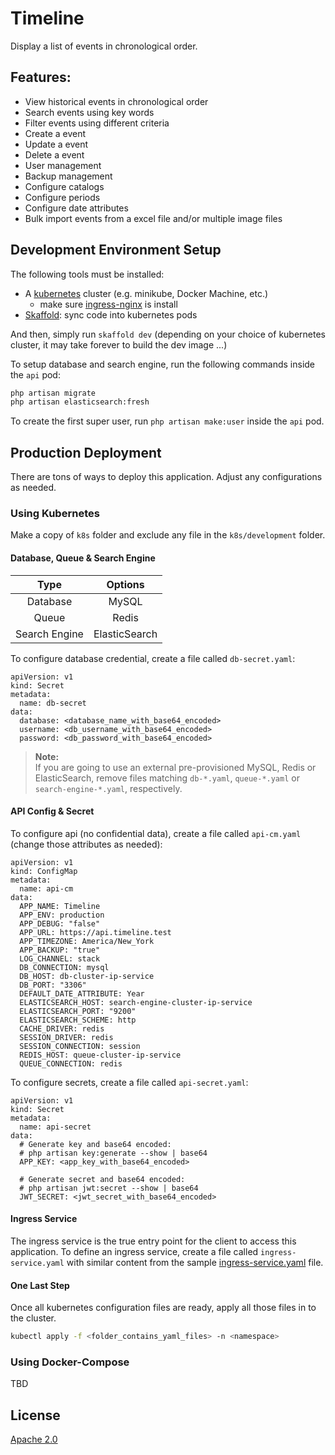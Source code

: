 # Timeline
Display a list of events in chronological order.

## Features:
 - View historical events in chronological order
 - Search events using key words
 - Filter events using different criteria
 - Create a event
 - Update a event
 - Delete a event
 - User management
 - Backup management
 - Configure catalogs
 - Configure periods
 - Configure date attributes
 - Bulk import events from a excel file and/or multiple image files
 
## Development Environment Setup
The following tools must be installed:
 - A [kubernetes](https://kubernetes.io/docs/setup/) cluster (e.g. minikube, Docker Machine, etc.)
   - make sure [ingress-nginx](https://kubernetes.github.io/ingress-nginx/deploy/) is install
 - [Skaffold](https://skaffold.dev/docs/install/): sync code into kubernetes pods

And then, simply run `skaffold dev` (depending on your choice of kubernetes cluster, it may take forever to build the dev image ...)

To setup database and search engine, run the following commands inside the `api` pod:
```bash
php artisan migrate
php artisan elasticsearch:fresh
``` 

To create the first super user, run `php artisan make:user` inside the `api` pod.

## Production Deployment
There are tons of ways to deploy this application. Adjust any configurations as needed.

### Using Kubernetes
Make a copy of `k8s` folder and exclude any file in the `k8s/development` folder.

#### Database, Queue & Search Engine
|Type          |Options       |
|:------------:|:------------:|
|Database      |MySQL         |  
|Queue         |Redis         |
|Search Engine |ElasticSearch |  

To configure database credential, create a file called `db-secret.yaml`:
```text
apiVersion: v1
kind: Secret
metadata:
  name: db-secret
data:
  database: <database_name_with_base64_encoded>
  username: <db_username_with_base64_encoded>
  password: <db_password_with_base64_encoded>
```

> **Note:**  
> If you are going to use an external pre-provisioned MySQL, Redis or ElasticSearch, remove files matching `db-*.yaml`, `queue-*.yaml` or `search-engine-*.yaml`, respectively.

#### API Config & Secret
To configure api (no confidential data), create a file called `api-cm.yaml` (change those attributes as needed):
```text
apiVersion: v1
kind: ConfigMap
metadata:
  name: api-cm
data:
  APP_NAME: Timeline
  APP_ENV: production
  APP_DEBUG: "false"
  APP_URL: https://api.timeline.test
  APP_TIMEZONE: America/New_York
  APP_BACKUP: "true"
  LOG_CHANNEL: stack
  DB_CONNECTION: mysql
  DB_HOST: db-cluster-ip-service
  DB_PORT: "3306"
  DEFAULT_DATE_ATTRIBUTE: Year
  ELASTICSEARCH_HOST: search-engine-cluster-ip-service
  ELASTICSEARCH_PORT: "9200"
  ELASTICSEARCH_SCHEME: http
  CACHE_DRIVER: redis
  SESSION_DRIVER: redis
  SESSION_CONNECTION: session
  REDIS_HOST: queue-cluster-ip-service
  QUEUE_CONNECTION: redis
```

To configure secrets, create a file called `api-secret.yaml`:
```text
apiVersion: v1
kind: Secret
metadata:
  name: api-secret
data:
  # Generate key and base64 encoded: 
  # php artisan key:generate --show | base64
  APP_KEY: <app_key_with_base64_encoded>

  # Generate secret and base64 encoded: 
  # php artisan jwt:secret --show | base64
  JWT_SECRET: <jwt_secret_with_base64_encoded>
```

#### Ingress Service
The ingress service is the true entry point for the client to access this application. To define an ingress service, create a file called `ingress-service.yaml` with similar content from the sample [ingress-service.yaml](k8s/development/ingress-service.yaml) file.

#### One Last Step
Once all kubernetes configuration files are ready, apply all those files in to the cluster.
```bash
kubectl apply -f <folder_contains_yaml_files> -n <namespace>
```

### Using Docker-Compose
TBD

## License
[Apache 2.0](LICENSE)